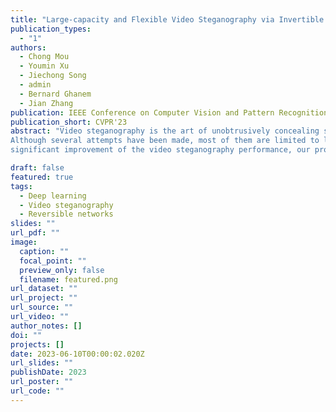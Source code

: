 ```yaml
---
title: "Large-capacity and Flexible Video Steganography via Invertible Neural Network"
publication_types:
  - "1"
authors:
  - Chong Mou
  - Youmin Xu
  - Jiechong Song
  - admin
  - Bernard Ghanem
  - Jian Zhang
publication: IEEE Conference on Computer Vision and Pattern Recognition, Vancouver, Canada, 2023
publication_short: CVPR'23
abstract: "Video steganography is the art of unobtrusively concealing secret data in a cover video and then recovering the secret data through a decoding protocol at the receiver end.
Although several attempts have been made, most of them are limited to low-capacity and fixed steganography. To rectify these weaknesses, we propose a Large-capacity and Flexible Video Steganography Network (LF-VSN) in this paper. For large-capacity, we present a reversible pipeline to perform multiple videos hiding and recovering through a single invertible neural network (INN). Our method can hide/recover 7 secret videos in/from 1 cover video with promising performance. For flexibility, we propose a key-controllable scheme, enabling different receivers to recover particular secret videos from the same cover video through specific keys. Moreover, we further improve the flexibility by proposing a scalable strategy in multiple videos hiding, which can hide variable numbers of secret videos in a cover video with a single model and a single training session. Extensive experiments demonstrate that with the
significant improvement of the video steganography performance, our proposed LF-VSN has high security, large hiding capacity, and flexibility."

draft: false
featured: true
tags:
  - Deep learning
  - Video steganography
  - Reversible networks
slides: ""
url_pdf: ""
image:
  caption: ""
  focal_point: ""
  preview_only: false
  filename: featured.png
url_dataset: ""
url_project: ""
url_source: ""
url_video: ""
author_notes: []
doi: ""
projects: []
date: 2023-06-10T00:00:02.020Z
url_slides: ""
publishDate: 2023
url_poster: ""
url_code: ""
---
```

